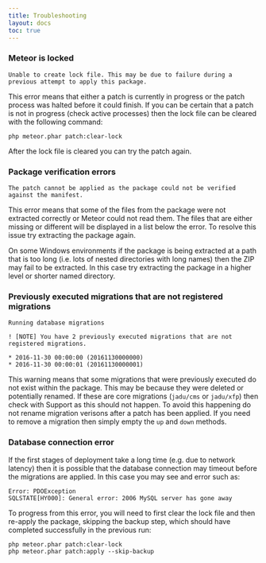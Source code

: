 ```yaml
---
title: Troubleshooting
layout: docs
toc: true
---
```


### Meteor is locked

```
Unable to create lock file. This may be due to failure during a previous attempt to apply this package.
```

This error means that either a patch is currently in progress or the patch process was halted before it could finish. If you can be certain that a patch is not in progress (check active processes) then the lock file can be cleared with the following command:

```
php meteor.phar patch:clear-lock
```

After the lock file is cleared you can try the patch again.

### Package verification errors

```
The patch cannot be applied as the package could not be verified against the manifest.
```

This error means that some of the files from the package were not extracted correctly or Meteor could not read them. The files that are either missing or different will be displayed in a list below the error. To resolve this issue try extracting the package again.

On some Windows environments if the package is being extracted at a path that is too long (i.e. lots of nested directories with long names) then the ZIP may fail to be extracted. In this case try extracting the package in a higher level or shorter named directory.

### Previously executed migrations that are not registered migrations

```
Running database migrations

! [NOTE] You have 2 previously executed migrations that are not registered migrations.

* 2016-11-30 00:00:00 (20161130000000)
* 2016-11-30 00:00:01 (20161130000001)
```

This warning means that some migrations that were previously executed do not exist within the package. This may be because they were deleted or potentially renamed. If these are core migrations (`jadu/cms` or `jadu/xfp`) then check with Support as this should not happen. To avoid this happening do not rename migration verisons after a patch has been applied. If you need to remove a migration then simply empty the `up` and `down` methods.

### Database connection error

If the first stages of deployment take a long time (e.g. due to network latency) then it is possible that the database
connection may timeout before the migrations are applied. In this case you may see and error such as:

```
Error: PDOException
SQLSTATE[HY000]: General error: 2006 MySQL server has gone away
```

To progress from this error, you will need to first clear the lock file and then re-apply the package, skipping the
backup step, which should have completed successfully in the previous run:

```
php meteor.phar patch:clear-lock
php meteor.phar patch:apply --skip-backup
```
